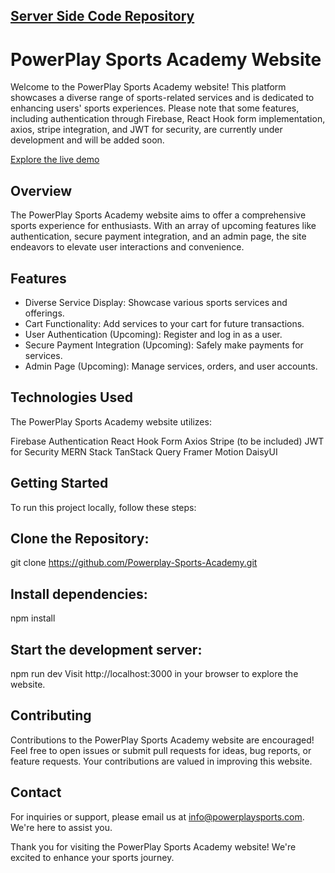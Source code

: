 
## [Server Side Code Repository](https://github.com/ajauni01/Sports-Academy-Server-Side)

# PowerPlay Sports Academy Website

Welcome to the PowerPlay Sports Academy website! This platform showcases a diverse range of sports-related services and is dedicated to enhancing users' sports experiences. Please note that some features, including authentication through Firebase, React Hook form implementation, axios, stripe integration, and JWT for security, are currently under development and will be added soon.

[Explore the live demo](https://powerplay-sports-academy.web.app/)

## Overview
The PowerPlay Sports Academy website aims to offer a comprehensive sports experience for enthusiasts. With an array of upcoming features like authentication, secure payment integration, and an admin page, the site endeavors to elevate user interactions and convenience.

## Features
-  Diverse Service Display: Showcase various sports services and offerings.
- Cart Functionality: Add services to your cart for future transactions.
- User Authentication (Upcoming): Register and log in as a user.
- Secure Payment Integration (Upcoming): Safely make payments for services.
- Admin Page (Upcoming): Manage services, orders, and user accounts.

## Technologies Used
The PowerPlay Sports Academy website utilizes:

Firebase Authentication
React Hook Form
Axios
Stripe (to be included)
JWT for Security
MERN Stack
TanStack Query
Framer Motion
DaisyUI

## Getting Started
To run this project locally, follow these steps:

## Clone the Repository:
git clone https://github.com/Powerplay-Sports-Academy.git

## Install dependencies:
npm install

## Start the development server:
npm run dev
Visit http://localhost:3000 in your browser to explore the website.

## Contributing
Contributions to the PowerPlay Sports Academy website are encouraged! Feel free to open issues or submit pull requests for ideas, bug reports, or feature requests. Your contributions are valued in improving this website.

## Contact
For inquiries or support, please email us at info@powerplaysports.com. We're here to assist you.

Thank you for visiting the PowerPlay Sports Academy website! We're excited to enhance your sports journey.
